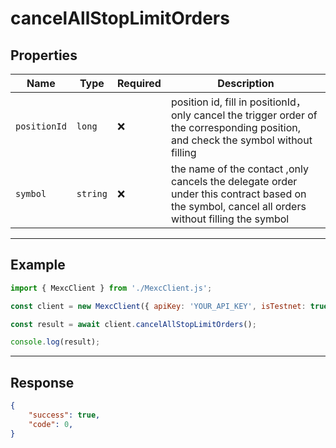 # cancelAllStopLimitOrders

## Properties

| **Name**           | **Type**   | **Required** | **Description** |
|--------------------|------------|--------------|------------------|
| `positionId`           | `long`   | ❌            | position id, fill in positionId，only cancel the trigger order of the corresponding position, and check the symbol without filling |
| `symbol`           | `string`   | ❌            | the name of the contact ,only cancels the delegate order under this contract based on the symbol, cancel all orders without filling the symbol |

---

## Example

```js
import { MexcClient } from './MexcClient.js';

const client = new MexcClient({ apiKey: 'YOUR_API_KEY', isTestnet: true });

const result = await client.cancelAllStopLimitOrders();

console.log(result);
```

---

## Response

```JSON
{
    "success": true,
    "code": 0,
}
```